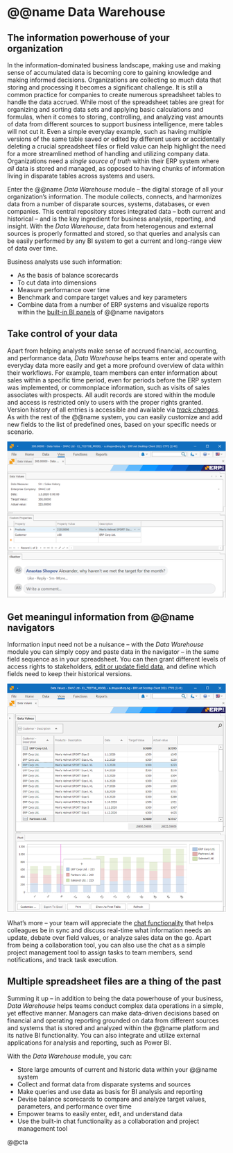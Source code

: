 # @@name Data Warehouse

## The information powerhouse of your organization

In the information-dominated business landscape, making use and making sense of accumulated data is becoming core to gaining knowledge and making informed decisions. 
Organizations are collecting so much data that storing and processing it becomes a significant challenge. 
It is still a common practice for companies to create numerous spreadsheet tables to handle the data accrued. 
While most of the spreadsheet tables are great for organizing and sorting data sets and applying basic calculations and formulas, when it comes to storing, controlling, and analyzing vast amounts of data from different sources to support business intelligence, mere tables will not cut it. 
Even a simple everyday example, such as having multiple versions of the same table saved or edited by different users or accidentally deleting a crucial spreadsheet files or field value can help highlight the need for a more streamlined method of handling and utilizing company data. 
Organizations need a *single source of truth* within their ERP system where *all* data is stored and managed, as opposed to having chunks of information living in disparate tables across systems and users.  

Enter the @@name *Data Warehouse* module – the digital storage of all your organization’s information. 
The module collects, connects, and harmonizes data from a number of disparate sources, systems, databases, or even companies. 
This central repository stores integrated data – both current and historical – and is the key ingredient for business analysis, reporting, and insight. 
With the *Data Warehouse*, data from heterogenous and external sources is properly formatted and stored, so that queries and analysis can be easily performed by any BI system to get a current and long-range view of data over time.  

Business analysts use such information:  

* As the basis of balance scorecards 
* To cut data into dimensions 
* Measure performance over time 
* Benchmark and compare target values and key parameters 
* Combine data from a number of ERP systems and visualize reports within the [built-in BI panels](https://info.erp.net/features/integrations/web-view.html) of @@name navigators  

## Take control of your data

Apart from helping analysts make sense of accrued financial, accounting, and performance data, *Data Warehouse* helps teams enter and operate with everyday data more easily and get a more profound overview of data within their workflows. 
For example, team members can enter information about sales within a specific time period, even for periods before the ERP system was implemented, or commonplace information, such as visits of sales associates with prospects. 
All audit records are stored within the module and access is restricted only to users with the proper rights granted. 
Version history of all entries is accessible and available via [*track changes*](https://docs.erp.net/tech/advanced/data-objects/track-changes.html?q=Track%20changes). 
As with the rest of the @@name system, you can easily customize and add new fields to the list of predefined ones, based on your specific needs or scenario.  

![Data fields](screenshot%201.png)


## Get meaningul information from @@name navigators

Information input need not be a nuisance – with the *Data Warehouse* module you can simply copy and paste data in the navigator – in the same field sequence as in your spreadsheet. 
You can then grant different levels of access rights to stakeholders, [edit or update field data](https://info.erp.net/features/general/custom-attributes.html), and define which fields need to keep their historical versions.

![Data input](screenshot%202.png)

What’s more – your team will appreciate the [chat functionality](https://info.erp.net/features/community/chatter.html) that helps colleagues be in sync and discuss real-time what information needs an update, debate over field values, or analyze sales data on the go. 
Apart from being a collaboration tool, you can also use the chat as a simple project management tool to assign tasks to team members, send notifications, and track task execution.

## Multiple spreadsheet files are a thing of the past

Summing it up – in addition to being the data powerhouse of your business, *Data Warehouse* helps teams conduct complex data operations in a simple, yet effective manner. 
Managers can make data-driven decisions based on financial and operating reporting grounded on data from different sources and systems that is stored and analyzed within the @@name platform and its native BI functionality. 
You can also integrate and utilize external applications for analysis and reporting, such as Power BI.

With the *Data Warehouse* module, you can:  

* Store large amounts of current and historic data within your @@name system
* Collect and format data from disparate systems and sources
* Make queries and use data as basis for BI analysis and reporting
* Devise balance scorecards to compare and analyze target values, parameters, and performance over time
* Empower teams to easily enter, edit, and understand data
* Use the built-in chat functionality as a collaboration and project management tool  

@@cta

